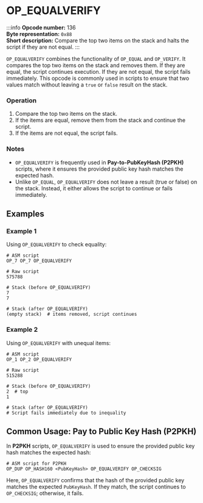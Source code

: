 # OP_EQUALVERIFY

:::info
**Opcode number:** 136  
**Byte representation:** `0x88`  
**Short description:** Compare the top two items on the stack and halts the script if they are not equal.
:::

`OP_EQUALVERIFY` combines the functionality of `OP_EQUAL` and `OP_VERIFY`. It compares the top two items on the stack and removes them. If they are equal, the script continues execution. If they are not equal, the script fails immediately. This opcode is commonly used in scripts to ensure that two values match without leaving a `true` or `false` result on the stack.

### Operation

1. Compare the top two items on the stack.
2. If the items are equal, remove them from the stack and continue the script.
3. If the items are not equal, the script fails.

### Notes

- `OP_EQUALVERIFY` is frequently used in **Pay-to-PubKeyHash (P2PKH)** scripts, where it ensures the provided public key hash matches the expected hash.
- Unlike `OP_EQUAL`, `OP_EQUALVERIFY` does not leave a result (true or false) on the stack. Instead, it either allows the script to continue or fails immediately.

## Examples

### Example 1

Using `OP_EQUALVERIFY` to check equality:

```shell
# ASM script
OP_7 OP_7 OP_EQUALVERIFY

# Raw script
575788

# Stack (before OP_EQUALVERIFY)
7
7

# Stack (after OP_EQUALVERIFY)
(empty stack)  # items removed, script continues
```

### Example 2

Using `OP_EQUALVERIFY` with unequal items:
```shell
# ASM script
OP_1 OP_2 OP_EQUALVERIFY

# Raw script
515288

# Stack (before OP_EQUALVERIFY)
2  # top
1

# Stack (after OP_EQUALVERIFY)
# Script fails immediately due to inequality
```

## Common Usage: Pay to Public Key Hash (P2PKH)

In **P2PKH** scripts, `OP_EQUALVERIFY` is used to ensure the provided public key hash matches the expected hash:

```shell
# ASM script for P2PKH
OP_DUP OP_HASH160 <PubKeyHash> OP_EQUALVERIFY OP_CHECKSIG
```

Here, `OP_EQUALVERIFY` confirms that the hash of the provided public key matches the expected `PubKeyHash`. If they match, the script continues to `OP_CHECKSIG`; otherwise, it fails.
